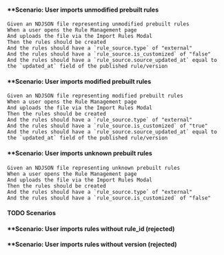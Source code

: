 #### **Scenario: User imports unmodified prebuilt rules

```Gherkin
Given an NDJSON file representing unmodified prebuilt rules
When a user opens the Rule Management page
And uploads the file via the Import Rules Modal
Then the rules should be created
And the rules should have a `rule_source.type` of "external"
And the rules should have a `rule_source.is_customized` of "false"
And the rules should have a `rule_source.source_updated_at` equal to the `updated_at` field of the published rule/version
```

#### **Scenario: User imports modified prebuilt rules

```Gherkin
Given an NDJSON file representing modified prebuilt rules
When a user opens the Rule Management page
And uploads the file via the Import Rules Modal
Then the rules should be created
And the rules should have a `rule_source.type` of "external"
And the rules should have a `rule_source.is_customized` of "true"
And the rules should have a `rule_source.source_updated_at` equal to the `updated_at` field of the published rule/version
```

#### **Scenario: User imports unknown prebuilt rules

```Gherkin
Given an NDJSON file representing unknown prebuilt rules
When a user opens the Rule Management page
And uploads the file via the Import Rules Modal
Then the rules should be created
And the rules should have a `rule_source.type` of "external"
And the rules should have a `rule_source.is_customized` of "false"
```

#### TODO Scenarios
#### **Scenario: User imports rules without rule_id (rejected)
#### **Scenario: User imports rules without version (rejected)
